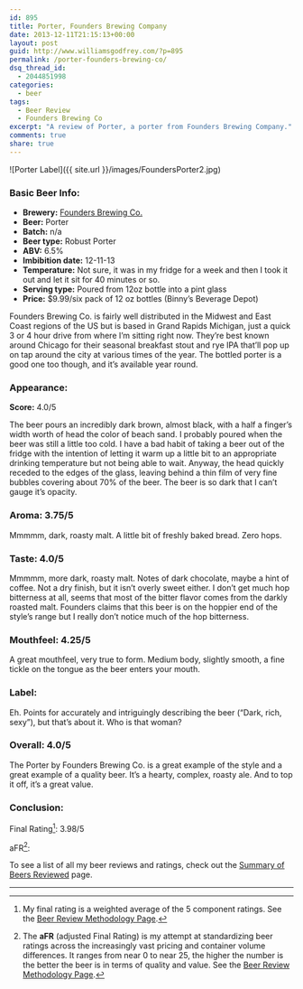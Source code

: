 ```yaml
---
id: 895
title: Porter, Founders Brewing Company
date: 2013-12-11T21:15:13+00:00
layout: post
guid: http://www.williamsgodfrey.com/?p=895
permalink: /porter-founders-brewing-co/
dsq_thread_id:
  - 2044851998
categories:
  - beer
tags:
  - Beer Review
  - Founders Brewing Co
excerpt: "A review of Porter, a porter from Founders Brewing Company."
comments: true
share: true
---
```


![Porter Label]({{ site.url }}/images/FoundersPorter2.jpg)

### Basic Beer Info:

  * **Brewery:** [Founders Brewing Co.](http://foundersbrewing.com/)
  * **Beer:** Porter
  * **Batch:** n/a
  * **Beer type:** Robust Porter
  * **ABV:** 6.5%
  * **Imbibition date:** 12-11-13
  * **Temperature:** Not sure, it was in my fridge for a week and then I took it out and let it sit for 40 minutes or so.
  * **Serving type:** Poured from 12oz bottle into a pint glass
  * **Price:** $9.99/six pack of 12 oz bottles (Binny&#8217;s Beverage Depot)

Founders Brewing Co. is fairly well distributed in the Midwest and East Coast regions of the US but is based in Grand Rapids Michigan, just a quick 3 or 4 hour drive from where I&#8217;m sitting right now. They&#8217;re best known around Chicago for their seasonal breakfast stout and rye IPA that&#8217;ll pop up on tap around the city at various times of the year. The bottled porter is a good one too though, and it&#8217;s available year round.
  
<!--more-->

### Appearance:

**Score:** 4.0/5

The beer pours an incredibly dark brown, almost black, with a half a finger&#8217;s width worth of head the color of beach sand. I probably poured when the beer was still a little too cold. I have a bad habit of taking a beer out of the fridge with the intention of letting it warm up a little bit to an appropriate drinking temperature but not being able to wait. Anyway, the head quickly receded to the edges of the glass, leaving behind a thin film of very fine bubbles covering about 70% of the beer. The beer is so dark that I can&#8217;t gauge it&#8217;s opacity.

### Aroma: 3.75/5

Mmmmm, dark, roasty malt. A little bit of freshly baked bread. Zero hops.

### Taste: 4.0/5

Mmmmm, more dark, roasty malt. Notes of dark chocolate, maybe a hint of coffee. Not a dry finish, but it isn&#8217;t overly sweet either. I don&#8217;t get much hop bitterness at all, seems that most of the bitter flavor comes from the darkly roasted malt. Founders claims that this beer is on the hoppier end of the style&#8217;s range but I really don&#8217;t notice much of the hop bitterness.

### Mouthfeel: 4.25/5

A great mouthfeel, very true to form. Medium body, slightly smooth, a fine tickle on the tongue as the beer enters your mouth.

### Label:

Eh. Points for accurately and intriguingly describing the beer (&#8220;Dark, rich, sexy&#8221;), but that&#8217;s about it. Who is that woman?

### Overall: 4.0/5

The Porter by Founders Brewing Co. is a great example of the style and a great example of a quality beer. It&#8217;s a hearty, complex, roasty ale. And to top it off, it&#8217;s a great value.

### Conclusion:

Final Rating[^1]: 3.98/5

aFR[^2]:  


To see a list of all my beer reviews and ratings, check out the [Summary of Beers Reviewed](http://www.williamsgodfrey.com/summary-beers-reviewed-scores/ "All reviewed beers and their ratings") page.

---

[^1]: My final rating is a weighted average of the 5 component ratings. See the [Beer Review Methodology Page](http://www.williamsgodfrey.com/beer-review-methodology/ "Beer Review Methodology").
[^2]: The **aFR** (adjusted Final Rating) is my attempt at standardizing beer ratings across the increasingly vast pricing and container volume differences. It ranges from near 0 to near 25, the higher the number is the better the beer is in terms of quality and value. See the [Beer Review Methodology Page](http://www.williamsgodfrey.com/beer-review-methodology/ "Beer Review Methodology").
